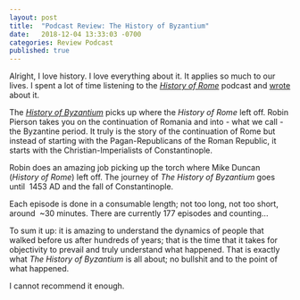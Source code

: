 ```yaml
---
layout: post
title:  "Podcast Review: The History of Byzantium"
date:   2018-12-04 13:33:03 -0700
categories: Review Podcast
published: true
---
```

Alright, I love history. I love everything about it. It applies so much to our lives. I spent a lot of time listening to the _[History of Rome][historyRome]_ podcast and [wrote][blogLink] about it.

The _[History of Byzantium][byz]_ picks up where the _History of Rome_ left off. Robin Pierson takes you on the continuation of Romania and into - what we call - the Byzantine period. It truly is the story of the continuation of Rome but instead of starting with the Pagan-Republicans of the Roman Republic, it starts with the Christian-Imperialists of Constantinople.

Robin does an amazing job picking up the torch where Mike Duncan (_History of Rome_) left off. The journey of _The History of Byzantium_ goes until  1453 AD and the fall of Constantinople.

Each episode is done in a consumable length; not too long, not too short, around  ~30 minutes. There are currently 177 episodes and counting...

To sum it up: it is amazing to understand the dynamics of people that walked before us after hundreds of years; that is the time that it takes for objectivity to prevail and truly understand what happened. That is exactly what _The History of Byzantium_ is all about; no bullshit and to the point of what happened.

I cannot recommend it enough.

[historyRome]: http://thehistoryofrome.com/
[blogLink]: https://justinbreese.com/blog/2016/podcast-review-the-history-of-rome/
[byz]: https://thehistoryofbyzantium.com/